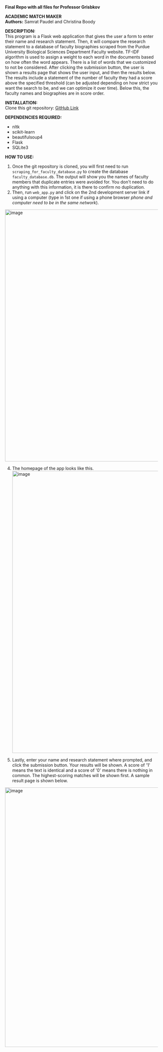 **Final Repo with all files for Professor Grisbkov**

**ACADEMIC MATCH MAKER**  
**Authors:** Samrat Paudel and Christina Boody

**DESCRIPTION:**  
This program is a Flask web application that gives the user a form to enter their name and research statement. Then, it will compare the research statement to a database of faculty biographies scraped from the Purdue University Biological Sciences Department Faculty website. TF-IDF algorithm is used to assign a weight to each word in the documents based on how often the word appears. There is a list of words that we customized to not be considered. After clicking the submission button, the user is shown a results page that shows the user input, and then the results below. The results include a statement of the number of faculty they had a score above the specified threshold (can be adjusted depending on how strict you want the search to be, and we can optimize it over time). Below this, the faculty names and biographies are in score order.

**INSTALLATION:**  
Clone this git repository: [GitHub Link](https://github.com/cboody/Boody_Paudel_Project.git)

**DEPENDENCIES REQUIRED:**  
- nltk
- scikit-learn
- beautifulsoup4
- Flask
- SQLite3

**HOW TO USE:**  
1. Once the git repository is cloned, you will first need to run `scraping_for_faculty_database.py` to create the database `faculty_database.db`. The output will show you the names of faculty members that duplicate entries were avoided for. You don't need to do anything with this information, it is there to confirm no duplication.  
2. Then, run `web_app.py` and click on the 2nd development server link if using a computer (type in 1st one if using a phone browser *phone and computer need to be in the same network*).
  <img width="827" alt="image" src="https://github.com/psam96/biocomputing_final_project/assets/91375937/dba601a2-38d1-4556-9050-7f1d0ea4c463">
  
4. The homepage of the app looks like this.
   <img width="926" alt="image" src="https://github.com/psam96/biocomputing_final_project/assets/91375937/9aa4d871-9866-4b5b-90fc-7d71fe0bfa94">
   
5. Lastly, enter your name and research statement where prompted, and click the submission button. Your results will be shown. A score of '1' means the text is identical and a score of '0' means there is nothing in common. The highest-scoring matches will be shown first. A sample result page is shown below.
   
  <img width="852" alt="image" src="https://github.com/psam96/biocomputing_final_project/assets/91375937/7dcbcbe2-ec3c-44b9-a417-46aab2712d0e">
